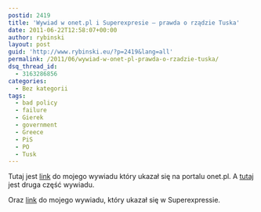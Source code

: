 ```yaml
---
postid: 2419
title: 'Wywiad w onet.pl i Superexpresie – prawda o rządzie Tuska'
date: 2011-06-22T12:58:07+00:00
author: rybinski
layout: post
guid: 'http://www.rybinski.eu/?p=2419&lang=all'
permalink: /2011/06/wywiad-w-onet-pl-prawda-o-rzadzie-tuska/
dsq_thread_id:
  - 3163286856
categories:
  - Bez kategorii
tags:
  - bad policy
  - failure
  - Gierek
  - government
  - Greece
  - PiS
  - PO
  - Tusk
---
```

Tutaj jest [link](http://wiadomosci.onet.pl/tylko-w-onecie/obecna-praktyka-rzadzenia-po-jest-grozna-dla-polsk,1,4627803,wiadomosc.html) do mojego wywiadu który ukazał się na portalu onet.pl. A [tutaj](http://wiadomosci.onet.pl/tylko-w-onecie/tusk-gorszy-niz-gierek-woda-wciaz-wlewa-sie-do-tit,1,4630021,wiadomosc.html) jest druga część wywiadu.

Oraz [link](http://www.se.pl/wydarzenia/opinie/krzysztof-rybinski-w-polityce-ekonomicznej-pis-ma-przewage-nad-platforma_192026.html) do mojego wywiadu, który ukazał się w Superexpressie.

